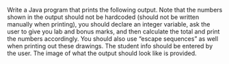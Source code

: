 Write a Java program that prints the following output. 
Note that the numbers shown in the output should not be hardcoded (should not be written manually when printing), you should declare an integer variable, ask 
the user to give you lab and bonus marks, and then calculate the total and print the numbers accordingly.
You should also use “escape sequences” as well when printing out these drawings.
The student info should be entered by the user.
The image of what the output should look like is provided.
